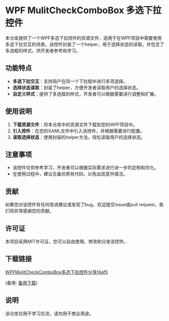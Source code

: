 # WPF MulitCheckComboBox 多选下拉控件

本仓库提供了一个WPF多选下拉控件的资源文件，适用于在WPF项目中需要使用多选下拉交互的场景。该控件封装了一个helper，用于选择状态的读取，并包含了多选框的样式，供开发者参考和学习。

## 功能特点

- **多选下拉交互**：支持用户在同一个下拉框中进行多项选择。
- **选择状态读取**：封装了helper，方便开发者读取用户的选择状态。
- **自定义样式**：提供了多选框的样式，开发者可以根据需要进行调整和扩展。

## 使用说明

1. **下载资源文件**：将本仓库中的资源文件下载到您的WPF项目中。
2. **引入控件**：在您的XAML文件中引入该控件，并根据需要进行配置。
3. **读取选择状态**：使用封装的helper方法，轻松读取用户的选择状态。

## 注意事项

- 该控件仅供参考学习，开发者可以根据实际需求进行进一步的定制和优化。
- 在使用过程中，建议先备份原有代码，以免出现意外情况。

## 贡献

如果您对该控件有任何改进建议或发现了bug，欢迎提交issue或pull request，我们将非常感谢您的贡献。

## 许可证

本项目采用MIT许可证，您可以自由使用、修改和分发该控件。

## 下载链接
[WPFMulitCheckComboBox多选下拉控件分享f4af5](https://pan.quark.cn/s/1ca430ecfab7) 

(备用: [备用下载](https://pan.baidu.com/s/1gzi1IUCnFCwQAAkMlgnbcg?pwd=1234))

## 说明

该仓库仅用于学习交流，请勿用于商业用途。
